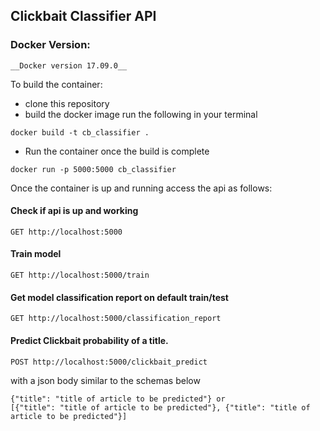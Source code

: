 ## Clickbait Classifier API

### Docker Version: 
  `__Docker version 17.09.0__`
  
To build the container:
 - clone this repository
 - build the docker image run the following in your terminal
 ```
 docker build -t cb_classifier . 
```
 - Run the container once the build is complete
```
docker run -p 5000:5000 cb_classifier 
```

Once the container is up and running access the api as follows:

#### Check if api is up and working 
``` GET http://localhost:5000 ```

#### Train model
``` GET http://localhost:5000/train ```

#### Get model classification report on default train/test 
``` GET http://localhost:5000/classification_report ```

#### Predict Clickbait probability of a title. 

``` POST http://localhost:5000/clickbait_predict  ```

with a json body similar to the schemas below
```
{"title": "title of article to be predicted"} or 
[{"title": "title of article to be predicted"}, {"title": "title of article to be predicted"}]

```

